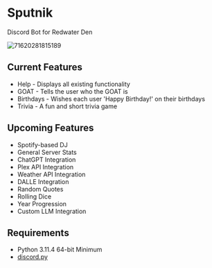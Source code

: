 # Sputnik

Discord Bot for Redwater Den

![71620281815189](https://github.com/robbyph/Sputnik/assets/11604312/ab4e90f0-fcb3-4e35-9562-f5e5bb85453d)

## Current Features
* Help - Displays all existing functionality
* GOAT - Tells the user who the GOAT is
* Birthdays - Wishes each user 'Happy Birthday!' on their birthdays
* Trivia - A fun and short trivia game

## Upcoming Features
* Spotify-based DJ
* General Server Stats
* ChatGPT Integration
* Plex API Integration
* Weather API Integration
* DALLE Integration
* Random Quotes
* Rolling Dice
* Year Progression
* Custom LLM Integration

## Requirements

- Python 3.11.4 64-bit Minimum
- [discord.py](https://discordpy.readthedocs.io/en/stable/intro.html)
